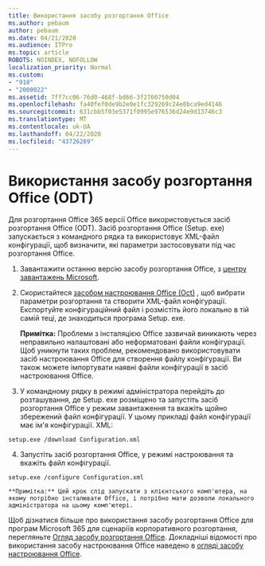 ```yaml
---
title: Використання засобу розгортання Office
ms.author: pebaum
author: pebaum
ms.date: 04/21/2020
ms.audience: ITPro
ms.topic: article
ROBOTS: NOINDEX, NOFOLLOW
localization_priority: Normal
ms.custom:
- "918"
- "2000022"
ms.assetid: 7ff7cc06-76d0-468f-bd66-3f2760750d04
ms.openlocfilehash: fa40fef0de9b2e0e1fc329269c24e8bca9ed4146
ms.sourcegitcommit: 631cbb5f03e5371f0995e976536d24e9d13746c3
ms.translationtype: MT
ms.contentlocale: uk-UA
ms.lasthandoff: 04/22/2020
ms.locfileid: "43726269"
---
```

# <a name="using-the-office-deployment-tool-odt"></a>Використання засобу розгортання Office (ODT)

Для розгортання Office 365 версії Office використовується засіб розгортання Office (ODT). Засіб розгортання Office (Setup. exe) запускається з командного рядка та використовує XML-файл конфігурації, щоб визначити, які параметри застосовувати під час розгортання Office.
  
1. Завантажити останню версію засобу розгортання Office, з [центру завантажень Microsoft](https://go.microsoft.com/fwlink/p/?LinkID=626065).

2. Скористайтеся [засобом настроювання Office (Oct)](https://config.office.com) , щоб вибрати параметри розгортання та створити XML-файл конфігурації. Експортуйте конфігураційний файл і розмістіть його локально в тій самій теці, де знаходиться програма Setup. exe.

    **Примітка:** Проблеми з інсталяцією Office зазвичай виникають через неправильно налаштовані або неформатовані файли конфігурації. Щоб уникнути таких проблем, рекомендовано використовувати засіб настроювання Office для створення файлу конфігурації. Ви також можете імпортувати наявні файли конфігурації в засіб настроювання Office.

3. У командному рядку в режимі адміністратора перейдіть до розташування, де Setup. exe розміщено та запустіть засіб розгортання Office у режим завантаження та вкажіть щойно збережений файл конфігурації. У цьому прикладі файл конфігурації має ім'я конфігурації. XML:
    
  ```
  setup.exe /download Configuration.xml  
  ```

4. Запустіть засіб розгортання Office, у режимі настроювання та вкажіть файл конфігурації.
    
  ```
  setup.exe /configure Configuration.xml
  ```

    **Примітка:** Цей крок слід запускати з клієнтського комп'ютера, на якому потрібно інсталювати Office, і потрібно мати дозволи локального адміністратора на цьому комп'ютері.

Щоб дізнатися більше про використання засобу розгортання Office для програм Microsoft 365 для сценаріїв корпоративного розгортання, перегляньте [Огляд засобу розгортання Office](https://docs.microsoft.com/deployoffice/overview-of-the-office-2016-deployment-tool). Докладніші відомості про використання засобу настроювання Office наведено в [огляді засобу настроювання Office](https://docs.microsoft.com/DeployOffice/overview-of-the-office-customization-tool-for-click-to-run).

